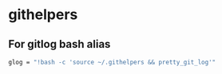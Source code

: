 # githelpers

## For gitlog bash alias

```bash
glog = "!bash -c 'source ~/.githelpers && pretty_git_log'"
```

